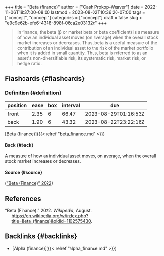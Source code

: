 +++
title = "Beta (finance)"
author = ["Cash Prokop-Weaver"]
date = 2022-11-06T18:37:00-08:00
lastmod = 2023-08-02T10:36:20-07:00
tags = ["concept", "concept"]
categories = ["concept"]
draft = false
slug = "e9c9e62b-efe6-4348-898f-06ca2e03132c"
+++

> In finance, the beta (β or market beta or beta coefficient) is a measure of how an individual asset moves (on average) when the overall stock market increases or decreases. Thus, beta is a useful measure of the contribution of an individual asset to the risk of the market portfolio when it is added in small quantity. Thus, beta is referred to as an asset's non-diversifiable risk, its systematic risk, market risk, or hedge ratio.


## Flashcards {#flashcards}


### Definition {#definition}

| position | ease | box | interval | due                  |
|----------|------|-----|----------|----------------------|
| front    | 2.35 | 6   | 66.47    | 2023-08-29T01:16:53Z |
| back     | 1.90 | 6   | 43.32    | 2023-08-22T23:22:16Z |

[Beta (finance)]({{< relref "beta_finance.md" >}})


#### Back {#back}

A measure of how an individual asset moves, on average, when the overall stock market increases or decreases.


#### Source {#source}

(<a href="#citeproc_bib_item_1">“Beta (Finance)” 2022</a>)

## References

<style>.csl-entry{text-indent: -1.5em; margin-left: 1.5em;}</style><div class="csl-bib-body">
  <div class="csl-entry"><a id="citeproc_bib_item_1"></a>“Beta (Finance).” 2022. <i>Wikipedia</i>, August. <a href="https://en.wikipedia.org/w/index.php?title=Beta_(finance)&oldid=1102575430">https://en.wikipedia.org/w/index.php?title=Beta_(finance)&#38;oldid=1102575430</a>.</div>
</div>


## Backlinks {#backlinks}

-   [Alpha (finance)]({{< relref "alpha_finance.md" >}})
